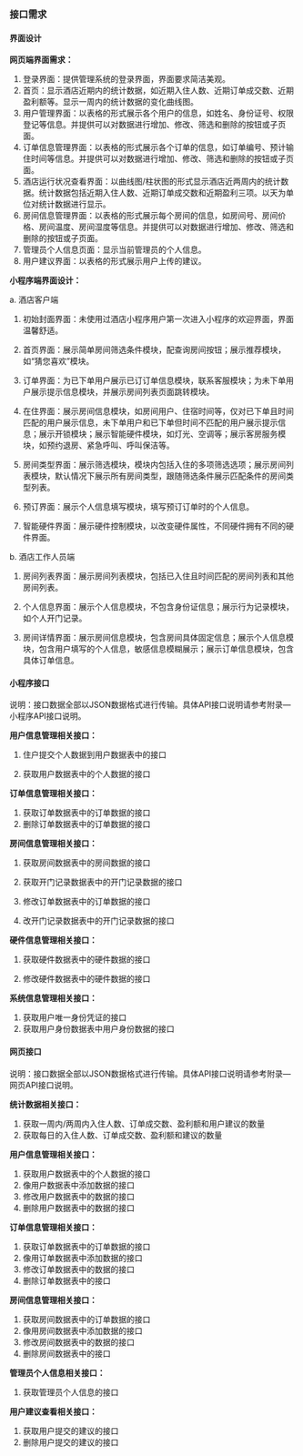 ### 接口需求

#### 界面设计

 **网页端界面需求：**

1. 登录界面：提供管理系统的登录界面，界面要求简洁美观。
2. 首页：显示酒店近期内的统计数据，如近期入住人数、近期订单成交数、近期盈利额等。显示一周内的统计数据的变化曲线图。
3. 用户管理界面：以表格的形式展示各个用户的信息，如姓名、身份证号、权限登记等信息。并提供可以对数据进行增加、修改、筛选和删除的按钮或子页面。
4. 订单信息管理界面：以表格的形式展示各个订单的信息，如订单编号、预计输住时间等信息。并提供可以对数据进行增加、修改、筛选和删除的按钮或子页面。
5. 酒店运行状况查看界面：以曲线图/柱状图的形式显示酒店近两周内的统计数据。统计数据包括近期入住人数、近期订单成交数和近期盈利三项。以天为单位对统计数据进行显示。
6. 房间信息管理界面：以表格的形式展示每个房间的信息，如房间号、房间价格、房间温度、房间湿度等信息。并提供可以对数据进行增加、修改、筛选和删除的按钮或子页面。
7. 管理员个人信息页面：显示当前管理员的个人信息。
8. 用户建议界面：以表格的形式展示用户上传的建议。

**小程序端界面设计：**

a. 酒店客户端

1. 初始封面界面：未使用过酒店小程序用户第一次进入小程序的欢迎界面，界面温馨舒适。

2. 首页界面：展示简单房间筛选条件模块，配查询房间按钮；展示推荐模块，如“猜您喜欢”模块。

3. 订单界面：为已下单用户展示已订订单信息模块，联系客服模块；为未下单用户展示提示信息模块，并展示房间列表页面跳转模块。

4. 在住界面：展示房间信息模块，如房间用户、住宿时间等，仅对已下单且时间匹配的用户展示信息，未下单用户和已下单但时间不匹配的用户展示提示信息；展示开锁模块；展示智能硬件模块，如灯光、空调等；展示客房服务模块，如预约退房、紧急呼叫、呼叫保洁等。
5. 房间类型界面：展示筛选模块，模块内包括入住的多项筛选选项；展示房间列表模块，默认情况下展示所有房间类型，跟随筛选条件展示匹配条件的房间类型列表。
6. 预订界面：展示个人信息填写模块，填写预订订单时的个人信息。
7. 智能硬件界面：展示硬件控制模块，以改变硬件属性，不同硬件拥有不同的硬件界面。

b. 酒店工作人员端

1. 房间列表界面：展示房间列表模块，包括已入住且时间匹配的房间列表和其他房间列表。

2. 个人信息界面：展示个人信息模块，不包含身份证信息；展示行为记录模块，如个人开门记录。

3. 房间详情界面：展示房间信息模块，包含房间具体固定信息；展示个人信息模块，包含用户填写的个人信息，敏感信息模糊展示；展示订单信息模块，包含具体订单信息。

#### 小程序接口

说明：接口数据全部以JSON数据格式进行传输。具体API接口说明请参考附录—小程序API接口说明。

**用户信息管理相关接口：**

1. 住户提交个人数据到用户数据表中的接口

2. 获取用户数据表中的个人数据的接口

**订单信息管理相关接口：**

1. 获取订单数据表中的订单数据的接口
2. 删除订单数据表中的订单数据的接口

**房间信息管理相关接口：**

1. 获取房间数据表中的房间数据的接口

2. 获取开门记录数据表中的开门记录数据的接口

3. 修改订单数据表中的订单数据的接口
4. 改开门记录数据表中的开门记录数据的接口

**硬件信息管理相关接口：**

1. 获取硬件数据表中的硬件数据的接口

2. 修改硬件数据表中的硬件数据的接口

**系统信息管理相关接口：**

1. 获取用户唯一身份凭证的接口
2. 获取用户身份数据表中用户身份数据的接口

#### 网页接口

说明：接口数据全部以JSON数据格式进行传输。具体API接口说明请参考附录—网页API接口说明。

**统计数据相关接口：**

1. 获取一周内/两周内入住人数、订单成交数、盈利额和用户建议的数量
2. 获取每日的入住人数、订单成交数、盈利额和建议的数量

**用户信息管理相关接口：**

1.  获取用户数据表中的个人数据的接口
2.  像用户数据表中添加数据的接口
3.  修改用户数据表中的数据的接口
4.  删除用户数据表中的数据的接口

**订单信息管理相关接口：**

1.  获取订单数据表中的订单数据的接口
2.  像用订单数据表中添加数据的接口
3.  修改订单数据表中的数据的接口
4.  删除订单数据表中的接口

**房间信息管理相关接口：**

1. 获取房间数据表中的订单数据的接口
2. 像用房间数据表中添加数据的接口
3. 修改房间数据表中的数据的接口
4. 删除房间数据表中的接口

**管理员个人信息相关接口：**

1. 获取管理员个人信息的接口

**用户建议查看相关接口：**

1. 获取用户提交的建议的接口
2. 删除用户提交的建议的接口